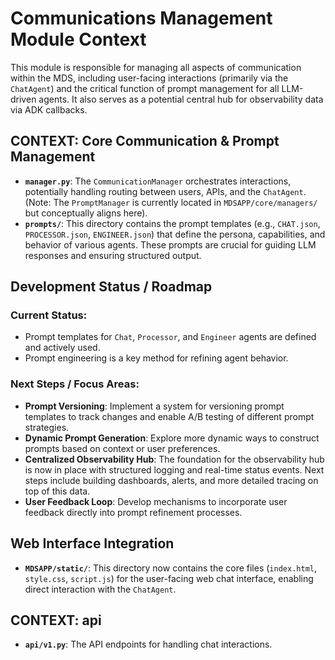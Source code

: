 # Communications Management Module Context

This module is responsible for managing all aspects of communication within the MDS, including user-facing interactions (primarily via the `ChatAgent`) and the critical function of prompt management for all LLM-driven agents. It also serves as a potential central hub for observability data via ADK callbacks.

## CONTEXT: Core Communication & Prompt Management
*   **`manager.py`**: The `CommunicationManager` orchestrates interactions, potentially handling routing between users, APIs, and the `ChatAgent`. (Note: The `PromptManager` is currently located in `MDSAPP/core/managers/` but conceptually aligns here).
*   **`prompts/`**: This directory contains the prompt templates (e.g., `CHAT.json`, `PROCESSOR.json`, `ENGINEER.json`) that define the persona, capabilities, and behavior of various agents. These prompts are crucial for guiding LLM responses and ensuring structured output.

## Development Status / Roadmap

### Current Status:
*   Prompt templates for `Chat`, `Processor`, and `Engineer` agents are defined and actively used.
*   Prompt engineering is a key method for refining agent behavior.

### Next Steps / Focus Areas:
*   **Prompt Versioning**: Implement a system for versioning prompt templates to track changes and enable A/B testing of different prompt strategies.
*   **Dynamic Prompt Generation**: Explore more dynamic ways to construct prompts based on context or user preferences.
*   **Centralized Observability Hub**: The foundation for the observability hub is now in place with structured logging and real-time status events. Next steps include building dashboards, alerts, and more detailed tracing on top of this data.
*   **User Feedback Loop**: Develop mechanisms to incorporate user feedback directly into prompt refinement processes.



## Web Interface Integration
*   **`MDSAPP/static/`**: This directory now contains the core files (`index.html`, `style.css`, `script.js`) for the user-facing web chat interface, enabling direct interaction with the `ChatAgent`.



## CONTEXT: api
*   **`api/v1.py`**: The API endpoints for handling chat interactions.
